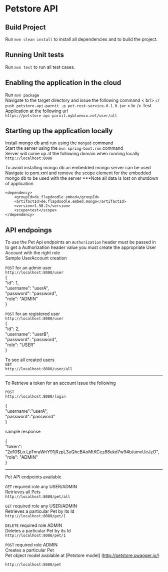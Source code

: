# Petstore API


## Build Project
Run `mvn clean install` to install all dependencies and to build the project. 

## Running Unit tests 

Run `mvn test` to run all test cases. 

## Enabling the application in the cloud

Run `mvn package` <br />
Navigate to the target directory and issue the following command < br/>
`cf push petstore-api-parnit -p pet-rest-service-0.1.0.jar` < br />
Test Application at the following url <br />
`https://petstore-api-parnit.mybluemix.net/user/all`
 

## Starting up the application locally

Install mongo db and run using the `mongod` command <br />
Start the server using the `mvn spring-boot:run` command <br />
Server will come up at the following domain when running locally `http://localhost:8080` <br />

To avoid installing mongo db an embedded mongo server can be used  <br />
Navigate to pom.xml and remove the scope element for the embedded mongo db to be used with the server ***Note all data is lost on shutdown of application <br />
```
<dependency>  
	<groupId>de.flapdoodle.embed</groupId> 
	<artifactId>de.flapdoodle.embed.mongo</artifactId>
	<version>1.50.2</version> 
	<scope>test</scope>
</dependency> 
```
## API endpoings
To use the Pet Api endpoints an `Authorization` header must be passed in <br />
to get a Authorization header value you must create the appropriate User Account with the right role<br />
Sample UserAccount creation <br />

`POST` for an admin user <br />
`http://localhost:8080/user` <br />
{<br />
    "id": 1,<br />
    "username": "userA",<br />
    "password": "password",<br />
    "role": "ADMIN"<br />
 }<br />
 
`POST` for an registered user <br />
`http://localhost:8080/user` <br />
{<br />
    "id": 2,<br />
    "username": "userB",<br />
    "password": "password",<br />
    "role": "USER"<br />
 }<br />

 To see all created users <br />
 `GET`<br />
 `http://localhost:8080/user/all`<br />
 
 ______________________________________
 To Retrieve a token for an account issue the following<br />
 
 `POST`<br />
 `http://localhost:8080/login`<br />
 
 {<br />
	"username":"userA",<br />
	"password":"password"<br />
 }<br />

 sample response<br />
 
 {<br />
  "token": "$2a$10$Ln.LpTnraWriY91jRzpL3uQhcBAoMtKCez88ukd7w94b/umvUeJzO",<br />
  "role": "ADMIN"<br />
 }<br />
 _________________________________________
 
 Pet API endpoints available<br />
 
 `GET`  required role any USER/ADMIN <br />
 Retrieves all Pets<br />
 `http://localhost:8080/pet/all`<br />


 `GET`  required role any USER/ADMIN <br />
 Retrieves a particular Pet by its Id<br />
 `http://localhost:8080/pet/1`<br />
 
 `DELETE`  required role ADMIN <br />
 Deletes a particular Pet by its Id<br />
 `http://localhost:8080/pet/1`<br />
 
 
 `POST`  required role ADMIN <br />
 Creates a particular Pet <br />
 Pet object model available at [Petstore model] (http://petstore.swagger.io/)<br />
 
 `http://localhost:8080/pet` <br />
 


